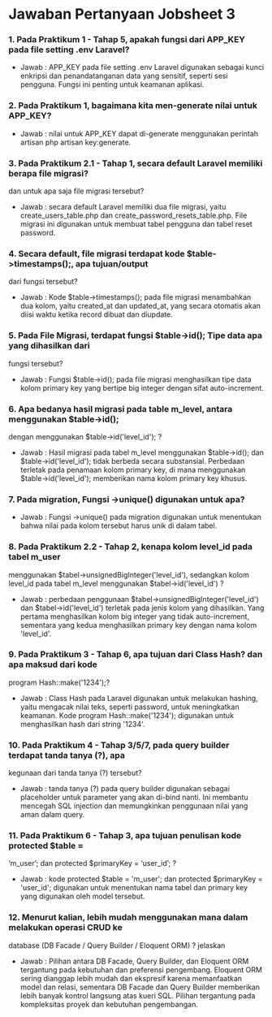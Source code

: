 # Jawaban Pertanyaan Jobsheet 3

### 1. Pada Praktikum 1 - Tahap 5, apakah fungsi dari APP_KEY pada file setting .env Laravel?<br>

- Jawab : APP_KEY pada file setting .env Laravel digunakan sebagai kunci enkripsi dan penandatanganan data yang sensitif, seperti sesi pengguna. Fungsi ini penting untuk keamanan aplikasi.<br>

### 2. Pada Praktikum 1, bagaimana kita men-generate nilai untuk APP_KEY?<br>

- Jawab : nilai untuk APP_KEY dapat di-generate menggunakan perintah artisan php artisan key:generate.<br>

### 3. Pada Praktikum 2.1 - Tahap 1, secara default Laravel memiliki berapa file migrasi?

dan untuk apa saja file migrasi tersebut?<br>

- Jawab : secara default Laravel memiliki dua file migrasi, yaitu create_users_table.php dan create_password_resets_table.php. File migrasi ini digunakan untuk membuat tabel pengguna dan tabel reset password.<br>

### 4. Secara default, file migrasi terdapat kode $table->timestamps();, apa tujuan/output

dari fungsi tersebut?<br>

- Jawab : Kode $table->timestamps(); pada file migrasi menambahkan dua kolom, yaitu created_at dan updated_at, yang secara otomatis akan diisi waktu ketika record dibuat dan diupdate.<br>

### 5. Pada File Migrasi, terdapat fungsi $table->id(); Tipe data apa yang dihasilkan dari

fungsi tersebut?<br>

- Jawab : Fungsi $table->id(); pada file migrasi menghasilkan tipe data kolom primary key yang bertipe big integer dengan sifat auto-increment.<br>

### 6. Apa bedanya hasil migrasi pada table m_level, antara menggunakan $table->id();

dengan menggunakan $table->id('level_id'); ?<br>

- Jawab : Hasil migrasi pada tabel m_level menggunakan $table->id(); dan $table->id('level_id'); tidak berbeda secara substansial. Perbedaan terletak pada penamaan kolom primary key, di mana menggunakan $table->id('level_id'); memberikan nama kolom primary key khusus.<br>

### 7. Pada migration, Fungsi ->unique() digunakan untuk apa?<br>

- Jawab : Fungsi ->unique() pada migration digunakan untuk menentukan bahwa nilai pada kolom tersebut harus unik di dalam tabel.<br>

### 8. Pada Praktikum 2.2 - Tahap 2, kenapa kolom level_id pada tabel m_user

menggunakan $tabel->unsignedBigInteger('level_id'), sedangkan kolom level_id
pada tabel m_level menggunakan $tabel->id('level_id') ?<br>

- Jawab : perbedaan penggunaan $tabel->unsignedBigInteger('level_id') dan $tabel->id('level_id') terletak pada jenis kolom yang dihasilkan. Yang pertama menghasilkan kolom big integer yang tidak auto-increment, sementara yang kedua menghasilkan primary key dengan nama kolom 'level_id'.<br>

### 9. Pada Praktikum 3 - Tahap 6, apa tujuan dari Class Hash? dan apa maksud dari kode

program Hash::make('1234');?<br>

- Jawab : Class Hash pada Laravel digunakan untuk melakukan hashing, yaitu mengacak nilai teks, seperti password, untuk meningkatkan keamanan. Kode program Hash::make('1234'); digunakan untuk menghasilkan hash dari string '1234'.<br>

### 10. Pada Praktikum 4 - Tahap 3/5/7, pada query builder terdapat tanda tanya (?), apa

kegunaan dari tanda tanya (?) tersebut?<br>

- Jawab : tanda tanya (?) pada query builder digunakan sebagai placeholder untuk parameter yang akan di-bind nanti. Ini membantu mencegah SQL injection dan memungkinkan penggunaan nilai yang aman dalam query.<br>

### 11. Pada Praktikum 6 - Tahap 3, apa tujuan penulisan kode protected $table =

‘m_user’; dan protected $primaryKey = ‘user_id’; ?<br>

- Jawab : kode protected $table = 'm_user'; dan protected $primaryKey = 'user_id'; digunakan untuk menentukan nama tabel dan primary key yang digunakan oleh model tersebut.<br>

### 12. Menurut kalian, lebih mudah menggunakan mana dalam melakukan operasi CRUD ke

database (DB Facade / Query Builder / Eloquent ORM) ? jelaskan<br>

- Jawab : Pilihan antara DB Facade, Query Builder, dan Eloquent ORM tergantung pada kebutuhan dan preferensi pengembang. Eloquent ORM sering dianggap lebih mudah dan ekspresif karena memanfaatkan model dan relasi, sementara DB Facade dan Query Builder memberikan lebih banyak kontrol langsung atas kueri SQL. Pilihan tergantung pada kompleksitas proyek dan kebutuhan pengembangan.<br>
